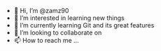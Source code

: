 - 👋 Hi, I’m @zamz90
- 👀 I’m interested in learning new things
- 🌱 I’m currently learning Git and its great features
- 💞️ I’m looking to collaborate on 
- 📫 How to reach me ...

<!---
zamz90/zamz90 is a ✨ special ✨ repository because its `README.md` (this file) appears on your GitHub profile.
You can click the Preview link to take a look at your changes.
--->
